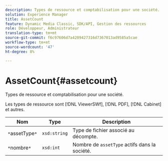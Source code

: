 ```yaml
---
description: Types de ressource et comptabilisation pour une société.
solution: Experience Manager
title: AssetCount
feature: Dynamic Media Classic, SDK/API, Gestion des ressources
role: Développeur, Administrateur
translation-type: tm+mt
source-git-commit: f6c97606d7a4209427316d7367013ad9585a5cae
workflow-type: tm+mt
source-wordcount: '47'
ht-degree: 8%

---
```



# AssetCount{#assetcount}

Types de ressource et comptabilisation pour une société.

Les types de ressource sont [!DNL ViewerSWf], [!DNL PDF], [!DNL Cabinet] et autres.

| Nom | Type | Description |
|---|---|---|
| `*`assetType`*` | `xsd:string` | Type de fichier associé au décompte. |
| `*`nombre`*` | `xsd:int` | Nombre de `assetType` actifs dans la société. |

